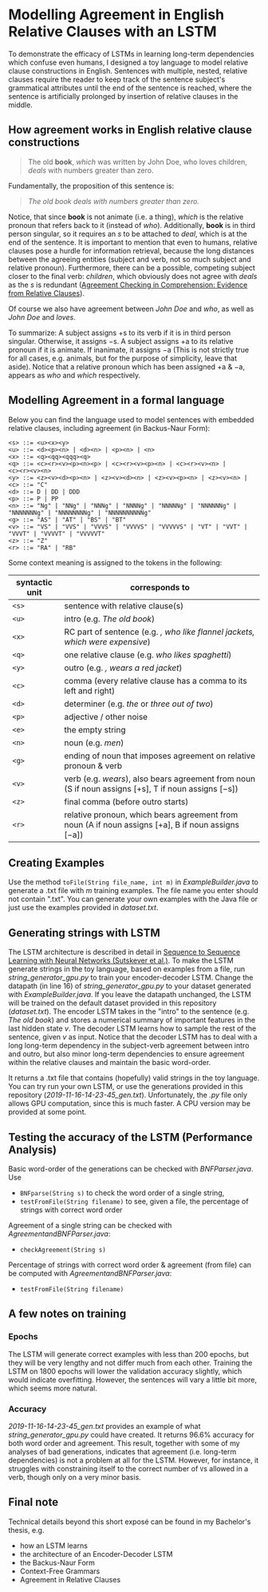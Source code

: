 # Modelling Agreement in English Relative Clauses with an LSTM

To demonstrate the efficacy of LSTMs in learning long-term dependencies which confuse even humans, I designed a toy language to model relative clause constructions in English. Sentences with multiple, nested, relative clauses require the reader to keep track of the sentence subject's grammatical attributes until the end of the sentence is reached, where the sentence is artificially prolonged by insertion of relative clauses in the middle. 


## How agreement works in English relative clause constructions 
> The old **book**, *which* was written by John Doe, who loves children, *deals* with numbers greater than zero.

Fundamentally, the proposition of this sentence is:

>*The old book deals with numbers greater than zero.*

Notice, that since **book** is not animate (i.e. a thing), *which* is the relative pronoun that refers back to it (instead of *who*). Additionally, **book** is in third person singular, so it requires an *s* to be attached to *deal*, which is at the end of the sentence. 
It is important to mention that even to humans, relative clauses pose a hurdle for information retrieval, because the long distances between the agreeing entities (subject and verb, not so much subject and relative pronoun). Furthermore, there can be a possible, competing subject closer to the final verb: *children*, which obviously does not agree with *deals* as the *s* is redundant ([Agreement Checking in Comprehension: Evidence from Relative Clauses](https://link.springer.com/article/10.1023/A:1005124523808)). 

Of course we also have agreement between *John Doe* and *who*, as well as *John Doe* and *loves*. 

To summarize: 
A subject assigns +s to its verb if it is in third person singular. Otherwise,
it assigns −s.
A subject assigns +a to its relative pronoun if it is animate. If inanimate,
it assigns −a (This is not strictly true for all cases, e.g. animals, but
for the purpose of simplicity, leave that aside). Notice that a relative
pronoun which has been assigned +a & −a, appears as *who* and *which*
respectively.

## Modelling Agreement in a formal language

Below you can find the language used to model sentences with embedded relative clauses, including agreement (in Backus-Naur Form): 
```
<s> ::= <u><x><y>
<u> ::= <d><p><n> | <d><n> | <p><n> | <n>
<x> ::= <q><qq><qqq><q>
<q> ::= <c><r><v><p><n><p> | <c><r><v><p><n> | <c><r><v><n> |
<c><r><v><n>
<y> ::= <z><v><d><p><n> | <z><v><d><n> | <z><v><p><n> | <z><v><n> |
<c> ::= "C"
<d> ::= D | DD | DDD
<p> ::= P | PP
<n> ::= "Ng" | "NNg" | "NNNg" | "NNNNg" | "NNNNNg" | "NNNNNNg" |
"NNNNNNNg" | "NNNNNNNNg" | "NNNNNNNNNNg"
<g> ::= "AS" | "AT" | "BS" | "BT"
<v> ::= "VS" | "VVS" | "VVVS" | "VVVVS" | "VVVVVS" | "VT" | "VVT" |
"VVVT" | "VVVVT" | "VVVVVT"
<z> ::= "Z"
<r> ::= "RA" | "RB"
```
Some context meaning is assigned to the tokens in the following: 

| syntactic unit | corresponds to |
|--------------|--------------|
| `<s>` | sentence with relative clause(s) |
| `<u>` | intro (e.g. *The old book*) |
|`<x>`|RC part of sentence (e.g. *, who like flannel jackets, which were expensive*)|
|`<q>`|one relative clause (e.g. *who likes spaghetti*)|
|`<y>`|outro (e.g. *, wears a red jacket*)|
|`<c>`|comma (every relative clause has a comma to its left and right)|
|`<d>`|determiner (e.g. *the* or *three out of two*)|
|`<p>`|adjective / other noise|
|`<e>`|the empty string|
|`<n>`|noun (e.g. *men*)|
|`<g>`|ending of noun that imposes agreement on relative pronoun & verb|
|`<v>`|verb (e.g. *wears*), also bears agreement from noun (S if noun assigns [+s], T if noun assigns [−s])|
|`<z>`|final comma (before outro starts)|
|`<r>`|relative pronoun, which bears agreement from noun (A if noun assigns [+a], B if noun assigns [−a])|

## Creating Examples
Use the method `toFile(String file_name, int m)` in *ExampleBuilder.java* to generate a .txt file with *m* training examples. The file name you enter should not contain ".txt". 
You can generate your own examples with the Java file or just use the examples provided in *dataset.txt*. 

## Generating strings with LSTM

The LSTM architecture is described in detail in [Sequence to Sequence Learning with Neural Networks (Sutskever et al.)](https://papers.nips.cc/paper/5346-sequence-to-sequence-learning-with-neural-networks.pdf).
To make the LSTM generate strings in the toy language, based on examples from a file, run *string_generator_gpu.py* to train your encoder-decoder LSTM. Change the datapath (in line 16) of *string_generator_gpu.py* to your dataset generated with *ExampleBuilder.java*. If you leave the datapath unchanged, the LSTM will be trained on the default dataset provided in this repository (*dataset.txt*).
The encoder LSTM takes in the "intro" to the sentence (e.g. *The old book*) and stores a numerical summary of important features in the last hidden state *v*. The decoder LSTM learns how to sample the rest of the sentence, given *v* as input.
Notice that the decoder LSTM has to deal with a long long-term dependency in the subject-verb agreement between intro and outro, but also minor long-term dependencies to ensure agreement within the relative clauses and maintain the basic word-order.

It returns a .txt file that contains (hopefully) valid strings in the toy language. 
You can try run your own LSTM, or use the generations provided in this repository (*2019-11-16-14-23-45_gen.txt*).
Unfortunately, the *.py* file only allows GPU computation, since this is much faster. A CPU version may be provided at some point. 

## Testing the accuracy of the LSTM (Performance Analysis)

Basic word-order of the generations can be checked with *BNFParser.java*. Use
* `BNFparse(String s)` to check the word order of a single string, 
* `testFromFile(String filename)` to see, given a file, the percentage of strings with correct word order 

Agreement of a single string can be checked with *AgreementandBNFParser.java*:
* `checkAgreement(String s)`

Percentage of strings with correct word order & agreement (from file) can be computed with *AgreementandBNFParser.java*:
* `testFromFile(String filename)`

## A few notes on training
### Epochs
The LSTM will generate correct examples with less than 200 epochs, but they will be very lengthy and not differ much from each other. 
Training the LSTM on 1800 epochs will lower the validation accuracy slightly, which would indicate overfitting. However, the sentences will vary a little bit more, which seems more natural. 
### Accuracy
*2019-11-16-14-23-45_gen.txt* provides an example of what *string_generator_gpu.py* could have created. It returns 96.6% accuracy for both word order and agreement. 
This result, together with some of my analyses of bad generations, indicates that agreement (i.e. long-term dependencies) is not a problem at all for the LSTM. However, for instance, it struggles with constraining itself to the correct number of `V`s allowed in a verb, though only on a very minor basis. 

## Final note
Technical details beyond this short exposé can be found in my Bachelor's thesis, e.g.
* how an LSTM learns
* the architecture of an Encoder-Decoder LSTM
* the Backus-Naur Form
* Context-Free Grammars
* Agreement in Relative Clauses
